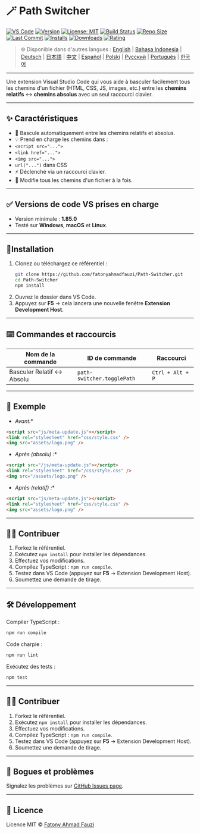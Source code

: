 # 🪄 Path Switcher

[![VS Code](https://img.shields.io/badge/VS%20Code-1.85.0+-blue.svg)](https://code.visualstudio.com/)
[![Version](https://img.shields.io/github/v/release/fatonyahmadfauzi/Path-Switcher?color=blue.svg)](https://github.com/fatonyahmadfauzi/Path-Switcher/releases)
[![License: MIT](https://img.shields.io/github/license/fatonyahmadfauzi/Path-Switcher?color=green.svg)](../../LICENSE)
[![Build Status](https://github.com/fatonyahmadfauzi/Path-Switcher/actions/workflows/main.yml/badge.svg)](https://github.com/fatonyahmadfauzi/Path-Switcher/actions)
[![Repo Size](https://img.shields.io/github/repo-size/fatonyahmadfauzi/Path-Switcher?color=yellow.svg)](https://github.com/fatonyahmadfauzi/Path-Switcher)
[![Last Commit](https://img.shields.io/github/last-commit/fatonyahmadfauzi/Path-Switcher?color=brightgreen.svg)](https://github.com/fatonyahmadfauzi/Path-Switcher/commits/main)
[![Installs](https://vsmarketplacebadges.dev/installs-short/fatonyahmadfauzi.path-switcher.svg)](https://marketplace.visualstudio.com/items?itemName=fatonyahmadfauzi.path-switcher)
[![Downloads](https://vsmarketplacebadges.dev/downloads-short/fatonyahmadfauzi.path-switcher.svg)](https://marketplace.visualstudio.com/items?itemName=fatonyahmadfauzi.path-switcher)
[![Rating](https://vsmarketplacebadges.dev/rating-short/fatonyahmadfauzi.path-switcher.svg)](https://marketplace.visualstudio.com/items?itemName=fatonyahmadfauzi.path-switcher)

> 🌐 Disponible dans d'autres langues : [English](../../README.md) | [Bahasa Indonesia](README-ID.md) | [Deutsch](README-DE.md) | [日本語](README-JP.md) | [中文](README-ZH.md) | [Español](README-ES.md) | [Polski](README-PL.md) | [Русский](README-RU.md) | [Português](README-PT.md) | [한국어](README-KO.md)

---
Une extension Visual Studio Code qui vous aide à basculer facilement tous les chemins d'un fichier (HTML, CSS, JS, images, etc.) entre les **chemins relatifs** ↔️ **chemins absolus** avec un seul raccourci clavier.
- --

## ✨ Caractéristiques
- 🔁 Bascule automatiquement entre les chemins relatifs et absolus.
- 💡 Prend en charge les chemins dans :
- `<script src="...">`
- `<link href="...">`
- `<img src="...">`
- `url("...")` dans CSS
- ⚡ Déclenché via un raccourci clavier.
- 🧭 Modifie tous les chemins d'un fichier à la fois.
- --

## ✅ Versions de code VS prises en charge
- Version minimale : **1.85.0**
- Testé sur **Windows**, **macOS** et **Linux**.
- --

## 🧩Installation

1. Clonez ou téléchargez ce référentiel :
   ```bash
   git clone https://github.com/fatonyahmadfauzi/Path-Switcher.git
   cd Path-Switcher
   npm install
   ```
2. Ouvrez le dossier dans VS Code.
3. Appuyez sur **F5** → cela lancera une nouvelle fenêtre **Extension Development Host**.
- --

## ⌨️ Commandes et raccourcis

| Nom de la commande | ID de commande | Raccourci |
| --------------------------- | -------------------------- | ---------------- |
| Basculer Relatif ↔️ Absolu | `path-switcher.togglePath` | `Ctrl + Alt + P` |
- --

## 🧠 Exemple
- *Avant:**

```html
<script src="js/meta-update.js"></script>
<link rel="stylesheet" href="css/style.css" />
<img src="assets/logo.png" />
```
- *Après (absolu) :**

```html
<script src="/js/meta-update.js"></script>
<link rel="stylesheet" href="/css/style.css" />
<img src="/assets/logo.png" />
```
- *Après (relatif) :**

```html
<script src="js/meta-update.js"></script>
<link rel="stylesheet" href="css/style.css" />
<img src="assets/logo.png" />
```
- --

## 🧑‍💻 Contribuer

1. Forkez le référentiel.
2. Exécutez `npm install` pour installer les dépendances.
3. Effectuez vos modifications.
4. Compilez TypeScript : `npm run compile`.
5. Testez dans VS Code (appuyez sur **F5** → Extension Development Host).
6. Soumettez une demande de tirage.
- --

## 🛠️ Développement

Compiler TypeScript :

```bash
npm run compile
```

Code charpie :

```bash
npm run lint
```

Exécutez des tests :

```bash
npm test
```
- --

## 🧑‍💻 Contribuer

1. Forkez le référentiel.
2. Exécutez `npm install` pour installer les dépendances.
3. Effectuez vos modifications.
4. Compilez TypeScript : `npm run compile`.
5. Testez dans VS Code (appuyez sur **F5** → Extension Development Host).
6. Soumettez une demande de tirage.
- --

## 🐞 Bogues et problèmes

Signalez les problèmes sur [GitHub Issues page](https://github.com/fatonyahmadfauzi/Path-Switcher/issues).
- --

## 🧾 Licence

Licence MIT © [Fatony Ahmad Fauzi](../../LICENSE)